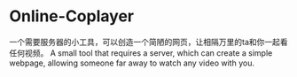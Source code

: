 # Online-Coplayer
一个需要服务器的小工具，可以创造一个简陋的网页，让相隔万里的ta和你一起看任何视频。 A small tool that requires a server, which can create a simple webpage, allowing someone far away to watch any video with you.
